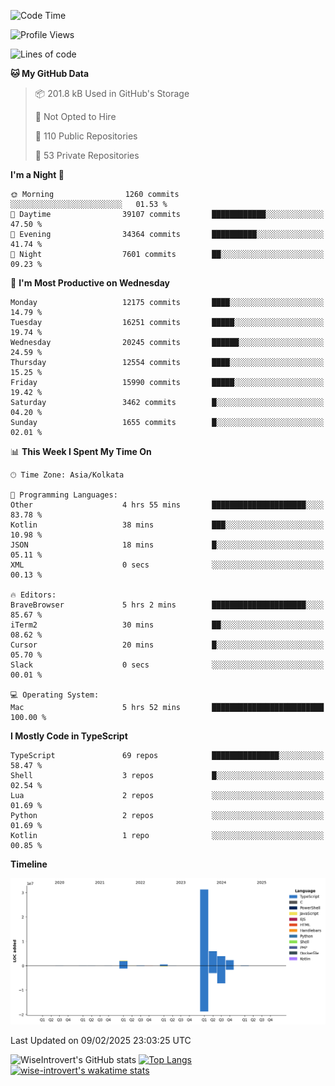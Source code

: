 <!--START_SECTION:waka-->
![Code Time](http://img.shields.io/badge/Code%20Time-2%2C198%20hrs%2034%20mins-blue)

![Profile Views](http://img.shields.io/badge/Profile%20Views-0-blue)

![Lines of code](https://img.shields.io/badge/From%20Hello%20World%20I%27ve%20Written-46.5%20million%20lines%20of%20code-blue)

**🐱 My GitHub Data** 

> 📦 201.8 kB Used in GitHub's Storage 
 > 
> 🚫 Not Opted to Hire
 > 
> 📜 110 Public Repositories 
 > 
> 🔑 53 Private Repositories 
 > 
**I'm a Night 🦉** 

```text
🌞 Morning                1260 commits        ░░░░░░░░░░░░░░░░░░░░░░░░░   01.53 % 
🌆 Daytime                39107 commits       ████████████░░░░░░░░░░░░░   47.50 % 
🌃 Evening                34364 commits       ██████████░░░░░░░░░░░░░░░   41.74 % 
🌙 Night                  7601 commits        ██░░░░░░░░░░░░░░░░░░░░░░░   09.23 % 
```
📅 **I'm Most Productive on Wednesday** 

```text
Monday                   12175 commits       ████░░░░░░░░░░░░░░░░░░░░░   14.79 % 
Tuesday                  16251 commits       █████░░░░░░░░░░░░░░░░░░░░   19.74 % 
Wednesday                20245 commits       ██████░░░░░░░░░░░░░░░░░░░   24.59 % 
Thursday                 12554 commits       ████░░░░░░░░░░░░░░░░░░░░░   15.25 % 
Friday                   15990 commits       █████░░░░░░░░░░░░░░░░░░░░   19.42 % 
Saturday                 3462 commits        █░░░░░░░░░░░░░░░░░░░░░░░░   04.20 % 
Sunday                   1655 commits        █░░░░░░░░░░░░░░░░░░░░░░░░   02.01 % 
```


📊 **This Week I Spent My Time On** 

```text
🕑︎ Time Zone: Asia/Kolkata

💬 Programming Languages: 
Other                    4 hrs 55 mins       █████████████████████░░░░   83.78 % 
Kotlin                   38 mins             ███░░░░░░░░░░░░░░░░░░░░░░   10.98 % 
JSON                     18 mins             █░░░░░░░░░░░░░░░░░░░░░░░░   05.11 % 
XML                      0 secs              ░░░░░░░░░░░░░░░░░░░░░░░░░   00.13 % 

🔥 Editors: 
BraveBrowser             5 hrs 2 mins        █████████████████████░░░░   85.67 % 
iTerm2                   30 mins             ██░░░░░░░░░░░░░░░░░░░░░░░   08.62 % 
Cursor                   20 mins             █░░░░░░░░░░░░░░░░░░░░░░░░   05.70 % 
Slack                    0 secs              ░░░░░░░░░░░░░░░░░░░░░░░░░   00.01 % 

💻 Operating System: 
Mac                      5 hrs 52 mins       █████████████████████████   100.00 % 
```

**I Mostly Code in TypeScript** 

```text
TypeScript               69 repos            ███████████████░░░░░░░░░░   58.47 % 
Shell                    3 repos             █░░░░░░░░░░░░░░░░░░░░░░░░   02.54 % 
Lua                      2 repos             ░░░░░░░░░░░░░░░░░░░░░░░░░   01.69 % 
Python                   2 repos             ░░░░░░░░░░░░░░░░░░░░░░░░░   01.69 % 
Kotlin                   1 repo              ░░░░░░░░░░░░░░░░░░░░░░░░░   00.85 % 
```



**Timeline**

![Lines of Code chart](https://raw.githubusercontent.com/wise-introvert/wise-introvert/master/assets/bar_graph.png)


 Last Updated on 09/02/2025 23:03:25 UTC
<!--END_SECTION:waka-->

![WiseIntrovert's GitHub stats](https://github-readme-stats.vercel.app/api?username=wise-introvert&count_private=true&show_icons=true)
[![Top Langs](https://github-readme-stats.vercel.app/api/top-langs/?username=wise-introvert&langs_count=10)](https://github.com/anuraghazra/github-readme-stats)
[![wise-introvert's wakatime stats](https://github-readme-stats.vercel.app/api/wakatime?username=wiseintrovert)](https://github.com/anuraghazra/github-readme-stats)
